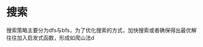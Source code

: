 # 搜索
搜索策略主要分为dfs与bfs，为了优化搜索的方式，加快搜索或者确保得出最优解往往加入启发式函数，形成如爬山法d
<!--stackedit_data:
eyJoaXN0b3J5IjpbMjEzOTgyOTkwMl19
-->